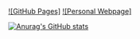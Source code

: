 [![GitHub Pages]](https://kms1212.github.io)
[![Personal Webpage]](https://kms1212.kro.kr)

[![Anurag's GitHub stats](https://github-readme-stats.vercel.app/api?username=kms1212)](https://github.com/anuraghazra/github-readme-stats)
